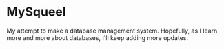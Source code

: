 # MySqueel
My attempt to make a database management system. Hopefully, as I learn more and more about databases, I'll keep adding more updates.
